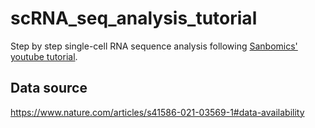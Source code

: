 # scRNA_seq_analysis_tutorial
Step by step single-cell RNA sequence analysis following [Sanbomics' youtube tutorial](https://youtu.be/uvyG9yLuNSE?si=b_B6znCiHL0UCg3t).

## Data source
https://www.nature.com/articles/s41586-021-03569-1#data-availability

